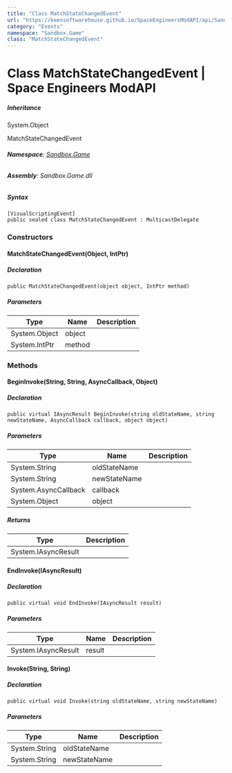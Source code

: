 ```yaml
---
title: "Class MatchStateChangedEvent"
url: "https://keensoftwarehouse.github.io/SpaceEngineersModAPI/api/Sandbox.Game.MatchStateChangedEvent.html"
category: "Events"
namespace: "Sandbox.Game"
class: "MatchStateChangedEvent"
---
```


# Class MatchStateChangedEvent | Space Engineers ModAPI

##### Inheritance

System.Object

MatchStateChangedEvent

###### **Namespace**: [Sandbox.Game](https://keensoftwarehouse.github.io/SpaceEngineersModAPI/api/Sandbox.Game.html)

###### **Assembly**: Sandbox.Game.dll

##### Syntax

```
[VisualScriptingEvent]
public sealed class MatchStateChangedEvent : MulticastDelegate
```

### [](#constructors)Constructors

#### [](#Sandbox_Game_MatchStateChangedEvent__ctor_System_Object_System_IntPtr_)MatchStateChangedEvent(Object, IntPtr)

##### Declaration

```
public MatchStateChangedEvent(object object, IntPtr method)
```

##### Parameters

| Type | Name | Description |
| --- | --- | --- |
| System.Object | object |     |
| System.IntPtr | method |     |

### [](#methods)Methods

#### [](#Sandbox_Game_MatchStateChangedEvent_BeginInvoke_System_String_System_String_System_AsyncCallback_System_Object_)BeginInvoke(String, String, AsyncCallback, Object)

##### Declaration

```
public virtual IAsyncResult BeginInvoke(string oldStateName, string newStateName, AsyncCallback callback, object object)
```

##### Parameters

| Type | Name | Description |
| --- | --- | --- |
| System.String | oldStateName |     |
| System.String | newStateName |     |
| System.AsyncCallback | callback |     |
| System.Object | object |     |

##### Returns

| Type | Description |
| --- | --- |
| System.IAsyncResult |     |

#### [](#Sandbox_Game_MatchStateChangedEvent_EndInvoke_System_IAsyncResult_)EndInvoke(IAsyncResult)

##### Declaration

```
public virtual void EndInvoke(IAsyncResult result)
```

##### Parameters

| Type | Name | Description |
| --- | --- | --- |
| System.IAsyncResult | result |     |

#### [](#Sandbox_Game_MatchStateChangedEvent_Invoke_System_String_System_String_)Invoke(String, String)

##### Declaration

```
public virtual void Invoke(string oldStateName, string newStateName)
```

##### Parameters

| Type | Name | Description |
| --- | --- | --- |
| System.String | oldStateName |     |
| System.String | newStateName |     |